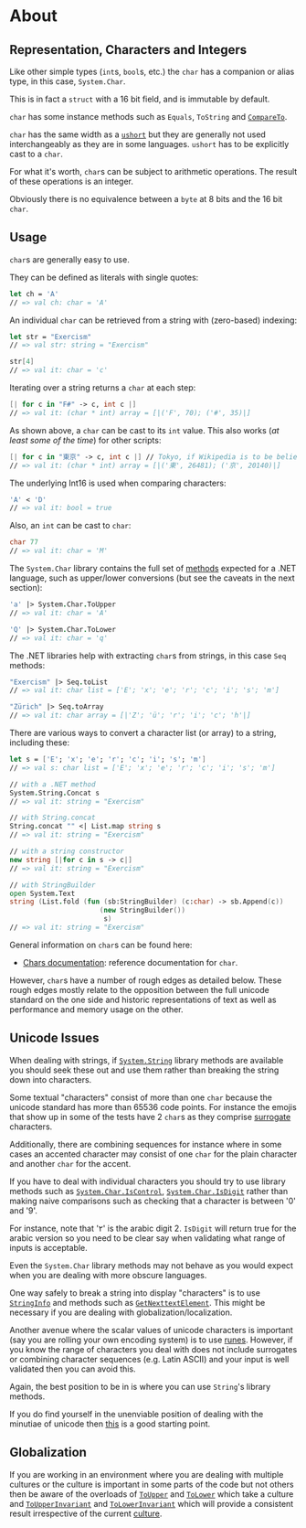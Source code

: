 # About

## Representation, Characters and Integers

Like other simple types (`int`s, `bool`s, etc.) the `char` has a companion or alias type, in this case, `System.Char`. 

This is in fact a `struct` with a 16 bit field, and is immutable by default.

`char` has some instance methods such as `Equals`, `ToString` and [`CompareTo`][compare-to].

`char` has the same width as a [`ushort`][uint16] but they are generally not used interchangeably as they are in some languages. `ushort` has
to be explicitly cast to a `char`. 

For what it's worth, `char`s can be subject to arithmetic operations. The result of these operations is an integer.

Obviously there is no equivalence between a `byte` at 8 bits and the 16 bit `char`.

## Usage

`char`s are generally easy to use. 

They can be defined as literals with single quotes:

```fsharp
let ch = 'A'
// => val ch: char = 'A'
```

An individual `char` can be retrieved from a string with (zero-based) indexing:

```fsharp
let str = "Exercism" 
// => val str: string = "Exercism"

str[4]
// => val it: char = 'c'
```

Iterating over a string returns a `char` at each step:

```fsharp
[| for c in "F#" -> c, int c |]
// => val it: (char * int) array = [|('F', 70); ('#', 35)|]
```

As shown above, a `char` can be cast to its `int` value.
This also works (*at least some of the time*) for other scripts:

```fsharp
[| for c in "東京" -> c, int c |] // Tokyo, if Wikipedia is to be believed
// => val it: (char * int) array = [|('東', 26481); ('京', 20140)|]
```

The underlying Int16 is used when comparing characters:

```fsharp
'A' < 'D'
// => val it: bool = true
```

Also, an `int` can be cast to `char`:

```fsharp
char 77
// => val it: char = 'M'
```

The `System.Char` library contains the full set of [methods][Char-methods] expected for a .NET language, such as upper/lower conversions (but see the caveats in the next section):

```fsharp
'a' |> System.Char.ToUpper
// => val it: char = 'A'

'Q' |> System.Char.ToLower
// => val it: char = 'q'
```

The .NET libraries help with extracting `char`s from strings, in this case `Seq` methods:

```fsharp
"Exercism" |> Seq.toList
// => val it: char list = ['E'; 'x'; 'e'; 'r'; 'c'; 'i'; 's'; 'm']

"Zürich" |> Seq.toArray
// => val it: char array = [|'Z'; 'ü'; 'r'; 'i'; 'c'; 'h'|]
```

There are various ways to convert a character list (or array) to a string, including these:

```fsharp
let s = ['E'; 'x'; 'e'; 'r'; 'c'; 'i'; 's'; 'm']
// => val s: char list = ['E'; 'x'; 'e'; 'r'; 'c'; 'i'; 's'; 'm']

// with a .NET method
System.String.Concat s
// => val it: string = "Exercism"

// with String.concat
String.concat "" <| List.map string s
// => val it: string = "Exercism"

// with a string constructor
new string [|for c in s -> c|]
// => val it: string = "Exercism"

// with StringBuilder
open System.Text
string (List.fold (fun (sb:StringBuilder) (c:char) -> sb.Append(c)) 
                      (new StringBuilder())
                       s)
// => val it: string = "Exercism"
```

General information on `char`s can be found here:

- [Chars documentation][chars-docs]: reference documentation for `char`.

However, `char`s have a number of rough edges as detailed below. These rough edges mostly relate to the opposition between the full unicode standard on the one side and  historic representations of text as well as performance and memory usage on the other.

## Unicode Issues

When dealing with strings, if [`System.String`][System-string] library methods are available you should seek these out and use them rather than breaking the string down into characters.

Some textual "characters" consist of more than one `char` because the unicode standard has more than 65536 code points. For instance the emojis that show up in some of the tests have 2 `char`s as they comprise [surrogate][surrogates] characters.

Additionally, there are combining sequences for instance where in some cases an accented character may consist of one `char` for the plain character and another `char` for the accent.

If you have to deal with individual characters you should try to use library methods such as [`System.Char.IsControl`][is-control], [`System.Char.IsDigit`][is-digit] rather than making naive comparisons such as checking that a character is between '0' and '9'. 

For instance, note that '٢' is the arabic digit 2. `IsDigit` will return true for the arabic version so you need to be clear say when validating what range of inputs is acceptable.

Even the `System.Char` library methods may not behave as you would expect when you are dealing with more obscure languages.

One way safely to break a string into display "characters" is to use [`StringInfo`][string-info] and methods such as [`GetNexttextElement`][get-next-text-element]. 
This might be necessary if you are dealing with globalization/localization. 

Another avenue where the scalar values of unicode characters is important (say you are rolling your own encoding system) is to use [runes][runes]. However, if you know the range of characters you deal with does not include surrogates or combining character sequences (e.g. Latin ASCII) and your input is well validated then you can avoid this. 

Again, the best position to be in is where you can use `String`'s library methods.

If you do find yourself in the unenviable position of dealing with the minutiae of unicode then [this][char-encoding-net] is a good starting point.

## Globalization

If you are working in an environment where you are dealing with multiple cultures or the culture is important in some parts of the code but not others then be aware of the overloads of [`ToUpper`][to-upper] and [`ToLower`][to-lower] which take a culture and [`ToUpperInvariant`][to-upper-invariant] and [`ToLowerInvariant`][to-lower-invariant] which will provide a consistent result irrespective of the current [culture][culture-info].

[chars-docs]: https://learn.microsoft.com/en-us/dotnet/api/system.char?view=net-8.0
[culture-info]: https://docs.microsoft.com/en-us/dotnet/api/system.globalization.cultureinfo
[uint16]: https://docs.microsoft.com/en-us/dotnet/api/system.uint16
[string-info]: https://docs.microsoft.com/en-us/dotnet/api/system.globalization.stringinfo
[runes]: https://docs.microsoft.com/en-us/dotnet/api/system.text.rune
[char-encoding-net]: https://docs.microsoft.com/en-us/dotnet/standard/base-types/character-encoding-introduction
[surrogates]: https://docs.microsoft.com/en-us/dotnet/api/system.char.issurrogate
[is-control]: https://docs.microsoft.com/en-us/dotnet/api/system.char.iscontrol
[to-upper]: https://docs.microsoft.com/en-us/dotnet/api/system.char.toupper
[to-lower]: https://docs.microsoft.com/en-us/dotnet/api/system.char.tolower
[to-upper-invariant]: https://docs.microsoft.com/en-us/dotnet/api/system.char.toupperinvariant
[to-lower-invariant]: https://docs.microsoft.com/en-us/dotnet/api/system.char.tolowerinvariant
[is-digit]: https://docs.microsoft.com/en-us/dotnet/api/system.char.isdigit
[get-next-text-element]: https://docs.microsoft.com/en-us/dotnet/api/system.globalization.stringinfo.getnexttextelement
[compare-to]: https://docs.microsoft.com/en-us/dotnet/api/system.char.compareto
[Char-methods]: https://learn.microsoft.com/en-us/dotnet/api/system.char?view=net-8.0#methods
[System-string]: https://learn.microsoft.com/en-us/dotnet/api/system.string?view=net-8.0
